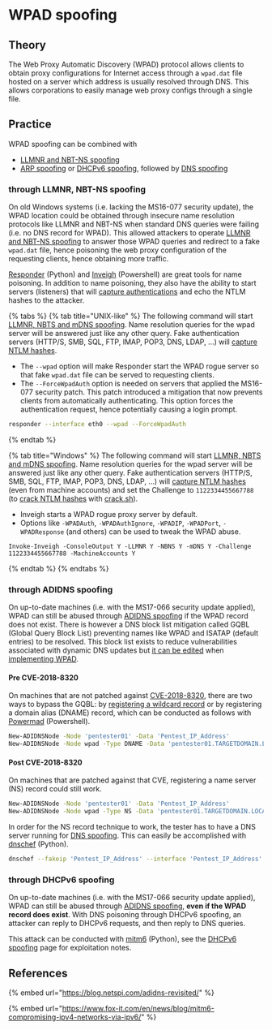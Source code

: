 # WPAD spoofing

## Theory

The Web Proxy Automatic Discovery \(WPAD\) protocol allows clients to obtain proxy configurations for Internet access through a `wpad.dat` file hosted on a server which address is usually resolved through DNS. This allows corporations to easily manage web proxy configs through a single file.

## Practice

WPAD spoofing can be combined with 

* [LLMNR and NBT-NS spoofing](llmnr-nbtns-mdns-spoofing.md)
* [ARP spoofing](arp-poisoning.md) or [DHCPv6 spoofing](dhcpv6-spoofing.md), followed by [DNS spoofing](dns-spoofing.md)

### through LLMNR, NBT-NS spoofing

On old Windows systems \(i.e. lacking the MS16-077 security update\), the WPAD location could be obtained through insecure name resolution protocols like LLMNR and NBT-NS when standard DNS queries were failing \(i.e. no DNS record for WPAD\). This allowed attackers to operate [LLMNR and NBT-NS spoofing](llmnr-nbtns-mdns-spoofing.md) to answer those WPAD queries and redirect to a fake `wpad.dat` file, hence poisoning the web proxy configuration of the requesting clients, hence obtaining more traffic.

[Responder](https://github.com/SpiderLabs/Responder) \(Python\) and [Inveigh](https://github.com/Kevin-Robertson/Inveigh) \(Powershell\) are great tools for name poisoning. In addition to name poisoning, they also have the ability to start servers \(listeners\) that will [capture authentications](../lm-and-ntlm/capture.md) and echo the NTLM hashes to the attacker.

{% tabs %}
{% tab title="UNIX-like" %}
The following command will start [LLMNR, NBTS and mDNS spoofing](llmnr-nbtns-mdns-spoofing.md). Name resolution queries for the wpad server will be answered just like any other query. Fake authentication servers \(HTTP/S, SMB, SQL, FTP, IMAP, POP3, DNS, LDAP, ...\) will [capture NTLM hashes](../lm-and-ntlm/capture.md).

* The `--wpad` option will make Responder start the WPAD rogue server so that fake `wpad.dat` file can be served to requesting clients.
* The `--ForceWpadAuth` option is needed on servers that applied the MS16-077 security patch. This patch introduced a mitigation that now prevents clients from automatically authenticating. This option forces the authentication request, hence potentially causing a login prompt.

```bash
responder --interface eth0 --wpad --ForceWpadAuth
```
{% endtab %}

{% tab title="Windows" %}
The following command will start [LLMNR, NBTS and mDNS spoofing](llmnr-nbtns-mdns-spoofing.md). Name resolution queries for the wpad server will be answered just like any other query. Fake authentication servers \(HTTP/S, SMB, SQL, FTP, IMAP, POP3, DNS, LDAP, ...\) will [capture NTLM hashes](../lm-and-ntlm/capture.md) \(even from machine accounts\) and set the Challenge to `1122334455667788` \(to [crack NTLM hashes](../credentials/cracking.md#practice) with [crack.sh](https://crack.sh/)\).

* Inveigh starts a WPAD rogue proxy server by default.
* Options like `-WPADAuth`, `-WPADAuthIgnore`, `-WPADIP`, `-WPADPort`, `-WPADResponse` \(and others\) can be used to tweak the WPAD abuse.

```text
Invoke-Inveigh -ConsoleOutput Y -LLMNR Y -NBNS Y -mDNS Y -Challenge 1122334455667788 -MachineAccounts Y
```
{% endtab %}
{% endtabs %}

### through ADIDNS spoofing

On up-to-date machines \(i.e. with the MS17-066 security update applied\), WPAD can still be abused through [ADIDNS spoofing](adidns-spoofing.md) if the WPAD record does not exist. There is however a DNS block list mitigation called GQBL \(Global Query Block List\) preventing names like WPAD and ISATAP \(default entries\) to be resolved. This block list exists to reduce vulnerabilities associated with dynamic DNS updates but [it can be edited](https://docs.microsoft.com/en-us/previous-versions/tn-archive/cc995158%28v=technet.10%29) when [implementing WPAD](https://docs.microsoft.com/en-us/previous-versions/tn-archive/cc995261%28v=technet.10%29).

#### Pre CVE-2018-8320

On machines that are not patched against [CVE-2018-8320](https://portal.msrc.microsoft.com/en-US/security-guidance/advisory/CVE-2018-8320), there are two ways to bypass the GQBL: by [registering a wildcard record](adidns-spoofing.md#manuel-record-addition) or by registering a domain alias \(DNAME\) record, which can be conducted as follows with [Powermad](https://github.com/Kevin-Robertson/Powermad) \(Powershell\).

```bash
New-ADIDNSNode -Node 'pentester01' -Data 'Pentest_IP_Address'
New-ADIDNSNode -Node wpad -Type DNAME -Data 'pentester01.TARGETDOMAIN.LOCAL'
```

#### Post CVE-2018-8320

On machines that are patched against that CVE, registering a name server \(NS\) record could still work. 

```bash
New-ADIDNSNode -Node 'pentester01' -Data 'Pentest_IP_Address'
New-ADIDNSNode -Node wpad -Type NS -Data 'pentester01.TARGETDOMAIN.LOCAL'
```

In order for the NS record technique to work, the tester has to have a DNS server running for [DNS spoofing](dns-spoofing.md). This can easily be accomplished with [dnschef](https://github.com/iphelix/dnschef) \(Python\).

```bash
dnschef --fakeip 'Pentest_IP_Address' --interface 'Pentest_IP_Address' --port 53 --logfile dnschef.log
```

### through DHCPv6 spoofing

On up-to-date machines \(i.e. with the MS17-066 security update applied\), WPAD can still be abused through [ADIDNS spoofing](adidns-spoofing.md), **even if the WPAD record does exist**. With DNS poisoning through DHCPv6 spoofing, an attacker can reply to DHCPv6 requests, and then reply to DNS queries.

This attack can be conducted with [mitm6](https://github.com/fox-it/mitm6) \(Python\), see the [DHCPv6 spoofing](dhcpv6-spoofing.md) page for exploitation notes.

## References

{% embed url="https://blog.netspi.com/adidns-revisited/" %}

{% embed url="https://www.fox-it.com/en/news/blog/mitm6-compromising-ipv4-networks-via-ipv6/" %}



